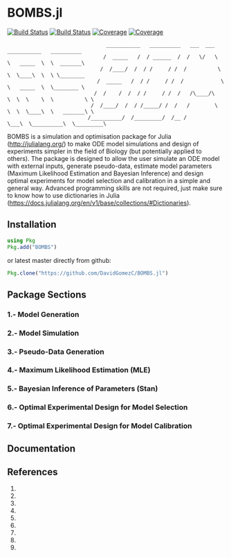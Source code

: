 # BOMBS.jl

[![Build Status](https://travis-ci.com/DavidGomezC/BOMBS.jl.svg?branch=master)](https://travis-ci.com/DavidGomezC/BOMBS.jl)
[![Build Status](https://ci.appveyor.com/api/projects/status/github/DavidGomezC/BOMBS.jl?svg=true)](https://ci.appveyor.com/project/DavidGomezC/BOMBS-jl)
[![Coverage](https://codecov.io/gh/DavidGomezC/BOMBS.jl/branch/master/graph/badge.svg)](https://codecov.io/gh/DavidGomezC/BOMBS.jl)
[![Coverage](https://coveralls.io/repos/github/DavidGomezC/BOMBS.jl/badge.svg?branch=master)](https://coveralls.io/github/DavidGomezC/BOMBS.jl?branch=master)

                                    ___________   __________   ___  ___   ___________   __________
                                   /  _____   /  / ______  /  /   \/   \  \   _____  \  \  _______\
                                  /  /____/  /  / /     / /  /          \  \  \____\  \  \ \________
                                 /  _____   /  / /     / /  /            \  \   _____  \  \________ \
                                /  /    /  /  / /     / /  /   /\____/\   \  \  \    \  \          \ \
                               /  /____/  /  / /_____/ /  /   /        \   \  \  \____\  \   _______\ \
                              /__________/  /_________/  /__ /          \___\  \__________\  \_________\


BOMBS is a simulation and optimisation package for Julia (http://julialang.org/) to make ODE model simulations and design of experiments simpler in the field of Biology (but potentially applied to others). The package is designed to allow the user simulate an ODE model with external inputs, generate pseudo-data, estimate model parameters (Maximum Likelihood Estimation and Bayesian Inference) and design optimal experiments for model selection and calibration in a simple and general way. Advanced programming skills are not required, just make sure to know how to use dictionaries in Julia (https://docs.julialang.org/en/v1/base/collections/#Dictionaries). 

## Installation 
```julia
using Pkg
Pkg.add("BOMBS")
```
or latest master directly from github: 
```julia
Pkg.clone("https://github.com/DavidGomezC/BOMBS.jl")
```
## Package Sections
  ### 1.- Model Generation
  
  ### 2.- Model Simulation
  
  ### 3.- Pseudo-Data Generation
  
  ### 4.- Maximum Likelihood Estimation (MLE)
  
  ### 5.- Bayesian Inference of Parameters (Stan)
  
  ### 6.- Optimal Experimental Design for Model Selection
  
  ### 7.- Optimal Experimental Design for Model Calibration

## Documentation 

## References
  1. 
  2. 
  3. 
  4. 
  5. 
  6. 
  7. 
  8. 
  9. 
